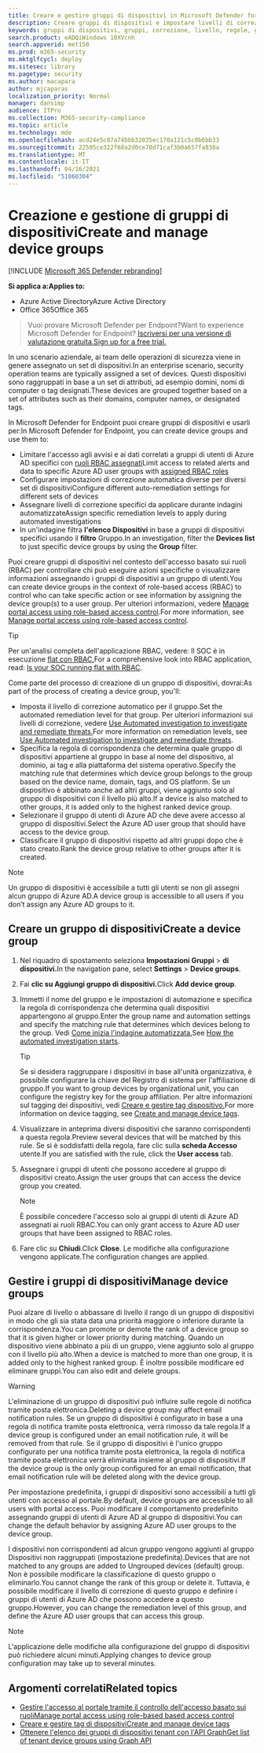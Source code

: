```yaml
---
title: Creare e gestire gruppi di dispositivi in Microsoft Defender for Endpoint
description: Creare gruppi di dispositivi e impostare livelli di correzione automatizzati su di essi confiando le regole applicabili al gruppo
keywords: gruppi di dispositivi, gruppi, correzione, livello, regole, gruppo aad, ruolo, assegnare, classificare
search.product: eADQiWindows 10XVcnh
search.appverid: met150
ms.prod: m365-security
ms.mktglfcycl: deploy
ms.sitesec: library
ms.pagetype: security
ms.author: macapara
author: mjcaparas
localization_priority: Normal
manager: dansimp
audience: ITPro
ms.collection: M365-security-compliance
ms.topic: article
ms.technology: mde
ms.openlocfilehash: acd24e5c87a74bbb32835ec170a121c5c0b6bb33
ms.sourcegitcommit: 22505ce322f68a2d0ce70d71caf3b0a657fa838a
ms.translationtype: MT
ms.contentlocale: it-IT
ms.lasthandoff: 04/16/2021
ms.locfileid: "51860304"
---
```

# <a name="create-and-manage-device-groups"></a><span data-ttu-id="74cc0-104">Creazione e gestione di gruppi di dispositivi</span><span class="sxs-lookup"><span data-stu-id="74cc0-104">Create and manage device groups</span></span>

[!INCLUDE [Microsoft 365 Defender rebranding](../../includes/microsoft-defender.md)]


<span data-ttu-id="74cc0-105">**Si applica a:**</span><span class="sxs-lookup"><span data-stu-id="74cc0-105">**Applies to:**</span></span>
- <span data-ttu-id="74cc0-106">Azure Active Directory</span><span class="sxs-lookup"><span data-stu-id="74cc0-106">Azure Active Directory</span></span>
- <span data-ttu-id="74cc0-107">Office 365</span><span class="sxs-lookup"><span data-stu-id="74cc0-107">Office 365</span></span>

> <span data-ttu-id="74cc0-108">Vuoi provare Microsoft Defender per Endpoint?</span><span class="sxs-lookup"><span data-stu-id="74cc0-108">Want to experience Microsoft Defender for Endpoint?</span></span> [<span data-ttu-id="74cc0-109">Iscriversi per una versione di valutazione gratuita.</span><span class="sxs-lookup"><span data-stu-id="74cc0-109">Sign up for a free trial.</span></span>](https://www.microsoft.com/microsoft-365/windows/microsoft-defender-atp?ocid=docs-wdatp-exposedapis-abovefoldlink)


<span data-ttu-id="74cc0-110">In uno scenario aziendale, ai team delle operazioni di sicurezza viene in genere assegnato un set di dispositivi.</span><span class="sxs-lookup"><span data-stu-id="74cc0-110">In an enterprise scenario, security operation teams are typically assigned a set of devices.</span></span> <span data-ttu-id="74cc0-111">Questi dispositivi sono raggruppati in base a un set di attributi, ad esempio domini, nomi di computer o tag designati.</span><span class="sxs-lookup"><span data-stu-id="74cc0-111">These devices are grouped together based on a set of attributes such as their domains, computer names, or designated tags.</span></span>

<span data-ttu-id="74cc0-112">In Microsoft Defender for Endpoint puoi creare gruppi di dispositivi e usarli per:</span><span class="sxs-lookup"><span data-stu-id="74cc0-112">In Microsoft Defender for Endpoint, you can create device groups and use them to:</span></span>
- <span data-ttu-id="74cc0-113">Limitare l'accesso agli avvisi e ai dati correlati a gruppi di utenti di Azure AD specifici con [ruoli RBAC assegnati](rbac.md)</span><span class="sxs-lookup"><span data-stu-id="74cc0-113">Limit access to related alerts and data to specific Azure AD user groups with [assigned RBAC roles](rbac.md)</span></span> 
- <span data-ttu-id="74cc0-114">Configurare impostazioni di correzione automatica diverse per diversi set di dispositivi</span><span class="sxs-lookup"><span data-stu-id="74cc0-114">Configure different auto-remediation settings for different sets of devices</span></span>
- <span data-ttu-id="74cc0-115">Assegnare livelli di correzione specifici da applicare durante indagini automatizzate</span><span class="sxs-lookup"><span data-stu-id="74cc0-115">Assign specific remediation levels to apply during automated investigations</span></span>
- <span data-ttu-id="74cc0-116">In un'indagine filtra **l'elenco Dispositivi** in base a gruppi di dispositivi specifici usando il **filtro** Gruppo.</span><span class="sxs-lookup"><span data-stu-id="74cc0-116">In an investigation, filter the **Devices list** to just specific device groups by using the **Group** filter.</span></span>

<span data-ttu-id="74cc0-117">Puoi creare gruppi di dispositivi nel contesto dell'accesso basato sui ruoli (RBAC) per controllare chi può eseguire azioni specifiche o visualizzare informazioni assegnando i gruppi di dispositivi a un gruppo di utenti.</span><span class="sxs-lookup"><span data-stu-id="74cc0-117">You can create device groups in the context of role-based access (RBAC) to control who can take specific action or see information by assigning the device group(s) to a user group.</span></span> <span data-ttu-id="74cc0-118">Per ulteriori informazioni, vedere [Manage portal access using role-based access control](rbac.md).</span><span class="sxs-lookup"><span data-stu-id="74cc0-118">For more information, see [Manage portal access using role-based access control](rbac.md).</span></span>

>[!TIP]
> <span data-ttu-id="74cc0-119">Per un'analisi completa dell'applicazione RBAC, vedere: Il SOC è in esecuzione [flat con RBAC.](https://techcommunity.microsoft.com/t5/Windows-Defender-ATP/Is-your-SOC-running-flat-with-limited-RBAC/ba-p/320015)</span><span class="sxs-lookup"><span data-stu-id="74cc0-119">For a comprehensive look into RBAC application, read: [Is your SOC running flat with RBAC](https://techcommunity.microsoft.com/t5/Windows-Defender-ATP/Is-your-SOC-running-flat-with-limited-RBAC/ba-p/320015).</span></span>

<span data-ttu-id="74cc0-120">Come parte del processo di creazione di un gruppo di dispositivi, dovrai:</span><span class="sxs-lookup"><span data-stu-id="74cc0-120">As part of the process of creating a device group, you'll:</span></span>
- <span data-ttu-id="74cc0-121">Imposta il livello di correzione automatico per il gruppo.</span><span class="sxs-lookup"><span data-stu-id="74cc0-121">Set the automated remediation level for that group.</span></span> <span data-ttu-id="74cc0-122">Per ulteriori informazioni sui livelli di correzione, vedere [Use Automated investigation to investigate and remediate threats.](automated-investigations.md)</span><span class="sxs-lookup"><span data-stu-id="74cc0-122">For more information on remediation levels, see [Use Automated investigation to investigate and remediate threats](automated-investigations.md).</span></span>
- <span data-ttu-id="74cc0-123">Specifica la regola di corrispondenza che determina quale gruppo di dispositivi appartiene al gruppo in base al nome del dispositivo, al dominio, ai tag e alla piattaforma del sistema operativo.</span><span class="sxs-lookup"><span data-stu-id="74cc0-123">Specify the matching rule that determines which device group belongs to the group based on the device name, domain, tags, and OS platform.</span></span> <span data-ttu-id="74cc0-124">Se un dispositivo è abbinato anche ad altri gruppi, viene aggiunto solo al gruppo di dispositivi con il livello più alto.</span><span class="sxs-lookup"><span data-stu-id="74cc0-124">If a device is also matched to other groups, it is added only to the highest ranked device group.</span></span>
- <span data-ttu-id="74cc0-125">Selezionare il gruppo di utenti di Azure AD che deve avere accesso al gruppo di dispositivi.</span><span class="sxs-lookup"><span data-stu-id="74cc0-125">Select the Azure AD user group that should have access to the device group.</span></span>
- <span data-ttu-id="74cc0-126">Classificare il gruppo di dispositivi rispetto ad altri gruppi dopo che è stato creato.</span><span class="sxs-lookup"><span data-stu-id="74cc0-126">Rank the device group relative to other groups after it is created.</span></span>

>[!NOTE]
><span data-ttu-id="74cc0-127">Un gruppo di dispositivi è accessibile a tutti gli utenti se non gli assegni alcun gruppo di Azure AD.</span><span class="sxs-lookup"><span data-stu-id="74cc0-127">A device group is accessible to all users if you don’t assign any Azure AD groups to it.</span></span>

## <a name="create-a-device-group"></a><span data-ttu-id="74cc0-128">Creare un gruppo di dispositivi</span><span class="sxs-lookup"><span data-stu-id="74cc0-128">Create a device group</span></span>

1. <span data-ttu-id="74cc0-129">Nel riquadro di spostamento seleziona **Impostazioni Gruppi**  >  **di dispositivi.**</span><span class="sxs-lookup"><span data-stu-id="74cc0-129">In the navigation pane, select **Settings** > **Device groups**.</span></span>

2. <span data-ttu-id="74cc0-130">Fai **clic su Aggiungi gruppo di dispositivi.**</span><span class="sxs-lookup"><span data-stu-id="74cc0-130">Click **Add device group**.</span></span>

3. <span data-ttu-id="74cc0-131">Immetti il nome del gruppo e le impostazioni di automazione e specifica la regola di corrispondenza che determina quali dispositivi appartengono al gruppo.</span><span class="sxs-lookup"><span data-stu-id="74cc0-131">Enter the group name and automation settings and specify the matching rule that determines which devices belong to the group.</span></span> <span data-ttu-id="74cc0-132">Vedi [Come inizia l'indagine automatizzata.](automated-investigations.md#how-the-automated-investigation-starts)</span><span class="sxs-lookup"><span data-stu-id="74cc0-132">See [How the automated investigation starts](automated-investigations.md#how-the-automated-investigation-starts).</span></span>

    >[!TIP]
    ><span data-ttu-id="74cc0-133">Se si desidera raggruppare i dispositivi in base all'unità organizzativa, è possibile configurare la chiave del Registro di sistema per l'affiliazione di gruppo.</span><span class="sxs-lookup"><span data-stu-id="74cc0-133">If you want to group devices by organizational unit, you can configure the registry key for the group affiliation.</span></span> <span data-ttu-id="74cc0-134">Per altre informazioni sul tagging dei dispositivi, vedi [Creare e gestire tag dispositivo.](machine-tags.md)</span><span class="sxs-lookup"><span data-stu-id="74cc0-134">For more information on device tagging, see [Create and manage device tags](machine-tags.md).</span></span>

4. <span data-ttu-id="74cc0-135">Visualizzare in anteprima diversi dispositivi che saranno corrispondenti a questa regola.</span><span class="sxs-lookup"><span data-stu-id="74cc0-135">Preview several devices that will be matched by this rule.</span></span> <span data-ttu-id="74cc0-136">Se si è soddisfatti della regola, fare clic sulla **scheda Accesso** utente.</span><span class="sxs-lookup"><span data-stu-id="74cc0-136">If you are satisfied with the rule, click the **User access** tab.</span></span>

5. <span data-ttu-id="74cc0-137">Assegnare i gruppi di utenti che possono accedere al gruppo di dispositivi creato.</span><span class="sxs-lookup"><span data-stu-id="74cc0-137">Assign the user groups that can access the device group you created.</span></span>

    >[!NOTE]
    ><span data-ttu-id="74cc0-138">È possibile concedere l'accesso solo ai gruppi di utenti di Azure AD assegnati ai ruoli RBAC.</span><span class="sxs-lookup"><span data-stu-id="74cc0-138">You can only grant access to Azure AD user groups that have been assigned to RBAC roles.</span></span>

6. <span data-ttu-id="74cc0-139">Fare clic su **Chiudi**.</span><span class="sxs-lookup"><span data-stu-id="74cc0-139">Click **Close**.</span></span> <span data-ttu-id="74cc0-140">Le modifiche alla configurazione vengono applicate.</span><span class="sxs-lookup"><span data-stu-id="74cc0-140">The configuration changes are applied.</span></span>

## <a name="manage-device-groups"></a><span data-ttu-id="74cc0-141">Gestire i gruppi di dispositivi</span><span class="sxs-lookup"><span data-stu-id="74cc0-141">Manage device groups</span></span>

<span data-ttu-id="74cc0-142">Puoi alzare di livello o abbassare di livello il rango di un gruppo di dispositivi in modo che gli sia stata data una priorità maggiore o inferiore durante la corrispondenza.</span><span class="sxs-lookup"><span data-stu-id="74cc0-142">You can promote or demote the rank of a device group so that it is given higher or lower priority during matching.</span></span> <span data-ttu-id="74cc0-143">Quando un dispositivo viene abbinato a più di un gruppo, viene aggiunto solo al gruppo con il livello più alto.</span><span class="sxs-lookup"><span data-stu-id="74cc0-143">When a device is matched to more than one group, it is added only to the highest ranked group.</span></span> <span data-ttu-id="74cc0-144">È inoltre possibile modificare ed eliminare gruppi.</span><span class="sxs-lookup"><span data-stu-id="74cc0-144">You can also edit and delete groups.</span></span>

>[!WARNING]
><span data-ttu-id="74cc0-145">L'eliminazione di un gruppo di dispositivi può influire sulle regole di notifica tramite posta elettronica.</span><span class="sxs-lookup"><span data-stu-id="74cc0-145">Deleting a device group may affect email notification rules.</span></span> <span data-ttu-id="74cc0-146">Se un gruppo di dispositivi è configurato in base a una regola di notifica tramite posta elettronica, verrà rimosso da tale regola.</span><span class="sxs-lookup"><span data-stu-id="74cc0-146">If a device group is configured under an email notification rule, it will be removed from that rule.</span></span> <span data-ttu-id="74cc0-147">Se il gruppo di dispositivi è l'unico gruppo configurato per una notifica tramite posta elettronica, la regola di notifica tramite posta elettronica verrà eliminata insieme al gruppo di dispositivi.</span><span class="sxs-lookup"><span data-stu-id="74cc0-147">If the device group is the only group configured for an email notification, that email notification rule will be deleted along with the device group.</span></span>

<span data-ttu-id="74cc0-148">Per impostazione predefinita, i gruppi di dispositivi sono accessibili a tutti gli utenti con accesso al portale.</span><span class="sxs-lookup"><span data-stu-id="74cc0-148">By default, device groups are accessible to all users with portal access.</span></span> <span data-ttu-id="74cc0-149">Puoi modificare il comportamento predefinito assegnando gruppi di utenti di Azure AD al gruppo di dispositivi.</span><span class="sxs-lookup"><span data-stu-id="74cc0-149">You can change the default behavior by assigning Azure AD user groups to the device group.</span></span>

<span data-ttu-id="74cc0-150">I dispositivi non corrispondenti ad alcun gruppo vengono aggiunti al gruppo Dispositivi non raggruppati (impostazione predefinita).</span><span class="sxs-lookup"><span data-stu-id="74cc0-150">Devices that are not matched to any groups are added to Ungrouped devices (default) group.</span></span> <span data-ttu-id="74cc0-151">Non è possibile modificare la classificazione di questo gruppo o eliminarlo.</span><span class="sxs-lookup"><span data-stu-id="74cc0-151">You cannot change the rank of this group or delete it.</span></span> <span data-ttu-id="74cc0-152">Tuttavia, è possibile modificare il livello di correzione di questo gruppo e definire i gruppi di utenti di Azure AD che possono accedere a questo gruppo.</span><span class="sxs-lookup"><span data-stu-id="74cc0-152">However, you can change the remediation level of this group, and define the Azure AD user groups that can access this group.</span></span>

>[!NOTE]
> <span data-ttu-id="74cc0-153">L'applicazione delle modifiche alla configurazione del gruppo di dispositivi può richiedere alcuni minuti.</span><span class="sxs-lookup"><span data-stu-id="74cc0-153">Applying changes to device group configuration may take up to several minutes.</span></span>

## <a name="related-topics"></a><span data-ttu-id="74cc0-154">Argomenti correlati</span><span class="sxs-lookup"><span data-stu-id="74cc0-154">Related topics</span></span>

- [<span data-ttu-id="74cc0-155">Gestire l'accesso al portale tramite il controllo dell'accesso basato sui ruoli</span><span class="sxs-lookup"><span data-stu-id="74cc0-155">Manage portal access using role-based based access control</span></span>](rbac.md)
- [<span data-ttu-id="74cc0-156">Creare e gestire tag di dispositivi</span><span class="sxs-lookup"><span data-stu-id="74cc0-156">Create and manage device tags</span></span>](machine-tags.md)
- [<span data-ttu-id="74cc0-157">Ottenere l'elenco dei gruppi di dispositivi tenant con l'API Graph</span><span class="sxs-lookup"><span data-stu-id="74cc0-157">Get list of tenant device groups using Graph API</span></span>](https://docs.microsoft.com/graph/api/device-list-memberof)
